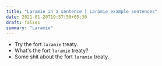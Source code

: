```yaml
---
title: "Laramie in a sentence | Laramie example sentences"
date: 2021-01-20T19:57:50+05:30
draft: falses
summary: "Laramie"
---
```

- Try the fort `laramie` treaty.
- What's the fort `laramie` treaty?
- Some shit about the fort `laramie` treaty.
                 

